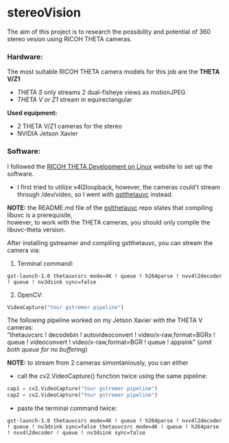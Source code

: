 # stereoVision
The aim of this project is to research the possibility and potential of 360 stereo vesion using RICOH THETA cameras.  

### Hardware:
The most suitable RICOH THETA camera models for this job are the **THETA V/Z1**
* *THETA S* only streams 2 dual-fisheye views as motionJPEG
* *THETA V or Z1* stream in equirectangular  

**Used equipment:**  
  * 2 THETA V/Z1 cameras for the stereo
  * NVIDIA Jetson Xavier

### Software:
I followed the [RICOH THETA Development on Linux](https://codetricity.github.io/theta-linux/ "RICOH THETA Development on Linux")
website to set up the software. 

- I first tried to utilize v4l2loopback, however, the cameras could't stream through /dev/video,
so I went with [gstthetauvc](https://github.com/nickel110/gstthetauvc "gstthetauvc") instead.

**NOTE:** the README.md file of the [gstthetauvc](https://github.com/nickel110/gstthetauvc "gstthetauvc") repo states that compiling libuvc is a prerequisite,  
however, to work with the THETA cameras, you should only compile the libuvc-theta version.

After installing gstreamer and compiling gstthetauvc, you can stream the camera via:
  1. Terminal command:
```
gst-launch-1.0 thetauvcsrc mode=4K ! queue ! h264parse ! nvv4l2decoder ! queue ! nv3dsink sync=false
```
  2. OpenCV:
```python
VideoCapture("Your gstremer pipeline")
```
The following pipeline worked on my Jetson Xavier with the THETA V cameras:  
"thetauvcsrc ! decodebin ! autovideoconvert ! video/x-raw,format=BGRx ! queue ! videoconvert ! video/x-raw,format=BGR ! queue ! appsink"
(*omit both queue for no buffering*)

**NOTE:** to stream from 2 cameras simontaniously, you can either
 - call the cv2.VideoCapture() function twice using the same pipeline:
 ```python
cap1 = cv2.VideoCapture("Your gstremer pipeline")
cap2 = cv2.VideoCapture("Your gstremer pipeline")
```
 - paste the terminal command twice:
```
gst-launch-1.0 thetauvcsrc mode=4K ! queue ! h264parse ! nvv4l2decoder ! queue ! nv3dsink sync=false thetauvcsrc mode=4K ! queue ! h264parse ! nvv4l2decoder ! queue ! nv3dsink sync=false
```
